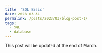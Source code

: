 ```yaml
---
title: 'SQL Basic'
date: 2023-03-31
permalink: /posts/2023/03/blog-post-1/
tags:
  - SQL
  - database
---
```


This post will be updated at the end of March.
